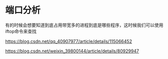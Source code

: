 # 端口分析

有的时候会想要知道到底占用带宽多的进程到底是哪些程序，这时候我们可以使用iftop命令来查找

https://blog.csdn.net/qq_40907977/article/details/115066452

https://blog.csdn.net/weixin_39800144/article/details/80929947